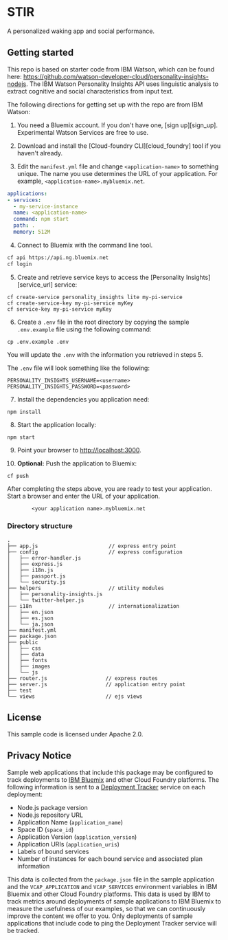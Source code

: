# STIR

A personalized waking app and social performance.

## Getting started

This repo is based on starter code from IBM Watson, which can be found here: https://github.com/watson-developer-cloud/personality-insights-nodejs. The IBM Watson Personality Insights API uses linguistic analysis to extract cognitive and social characteristics from input text.

The following directions for getting set up with the repo are from IBM Watson:

1. You need a Bluemix account. If you don't have one, [sign up][sign_up]. Experimental Watson Services are free to use.

2. Download and install the [Cloud-foundry CLI][cloud_foundry] tool if you haven't already.

3. Edit the `manifest.yml` file and change `<application-name>` to something unique. The name you use determines the URL of your application. For example, `<application-name>.mybluemix.net`.

  ```yaml
  applications:
  - services:
    - my-service-instance
    name: <application-name>
    command: npm start
    path: .
    memory: 512M
  ```

4. Connect to Bluemix with the command line tool.

  ```sh
  cf api https://api.ng.bluemix.net
  cf login
  ```

5. Create and retrieve service keys to access the [Personality Insights][service_url] service:

  ```none
  cf create-service personality_insights lite my-pi-service
  cf create-service-key my-pi-service myKey
  cf service-key my-pi-service myKey
  ```

6. Create a `.env` file in the root directory by copying the sample `.env.example` file using the following command:

  ```none
  cp .env.example .env
  ```
  You will update the `.env` with the information you retrieved in steps 5.

  The `.env` file will look something like the following:

  ```none
  PERSONALITY_INSIGHTS_USERNAME=<username>
  PERSONALITY_INSIGHTS_PASSWORD=<password>
  ```

7. Install the dependencies you application need:

  ```none
  npm install
  ```

8. Start the application locally:

  ```none
  npm start
  ```

9. Point your browser to [http://localhost:3000](http://localhost:3000).

10. **Optional:** Push the application to Bluemix:

  ```none
  cf push
  ```

After completing the steps above, you are ready to test your application. Start a browser and enter the URL of your application.

            <your application name>.mybluemix.net


### Directory structure

```none
.
├── app.js                       // express entry point
├── config                       // express configuration
│   ├── error-handler.js
│   ├── express.js
│   ├── i18n.js
│   ├── passport.js
│   └── security.js
├── helpers                      // utility modules
│   ├── personality-insights.js
│   └── twitter-helper.js
├── i18n                         // internationalization
│   ├── en.json
│   ├── es.json
│   └── ja.json
├── manifest.yml
├── package.json
├── public
│   ├── css
│   ├── data                     
│   ├── fonts
│   ├── images
│   └── js
├── router.js                   // express routes
├── server.js                   // application entry point
├── test
└── views                       // ejs views
```

## License

  This sample code is licensed under Apache 2.0.

## Privacy Notice

Sample web applications that include this package may be configured to track deployments to [IBM Bluemix](https://www.bluemix.net/) and other Cloud Foundry platforms. The following information is sent to a [Deployment Tracker](https://github.com/IBM-Bluemix/cf-deployment-tracker-service) service on each deployment:

* Node.js package version
* Node.js repository URL
* Application Name (`application_name`)
* Space ID (`space_id`)
* Application Version (`application_version`)
* Application URIs (`application_uris`)
* Labels of bound services
* Number of instances for each bound service and associated plan information

This data is collected from the `package.json` file in the sample application and the `VCAP_APPLICATION` and `VCAP_SERVICES` environment variables in IBM Bluemix and other Cloud Foundry platforms. This data is used by IBM to track metrics around deployments of sample applications to IBM Bluemix to measure the usefulness of our examples, so that we can continuously improve the content we offer to you. Only deployments of sample applications that include code to ping the Deployment Tracker service will be tracked.
